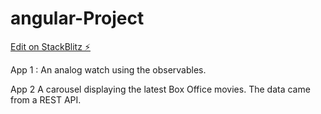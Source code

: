 # angular-Project

[Edit on StackBlitz ⚡️](https://stackblitz.com/edit/angular-khjk81)

App 1 :
An analog watch using the observables.

App 2
A carousel displaying the latest Box Office movies. The data came from a REST API.
